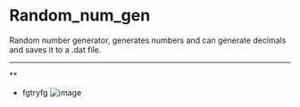 # Random_num_gen
Random number generator, generates numbers and can generate decimals and saves it to a .dat file.

---
**
* fgtryfg
![image](https://user-images.githubusercontent.com/124895858/217831902-722785bf-15cf-457a-b3c0-9d96dc046d80.png)
